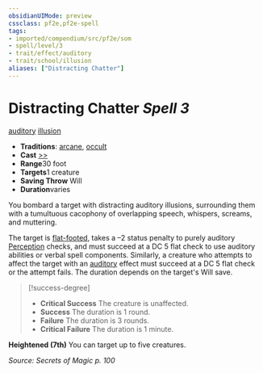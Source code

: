 ```yaml
---
obsidianUIMode: preview
cssclass: pf2e,pf2e-spell
tags:
- imported/compendium/src/pf2e/som
- spell/level/3
- trait/effect/auditory
- trait/school/illusion
aliases: ["Distracting Chatter"]
---
```

# Distracting Chatter *Spell 3*   
[auditory](auditory.md)  [illusion](illusion.md)  

- **Traditions**: [arcane](arcane.md), [occult](occult.md)
- **Cast** [>>](chapter-9-playing-the-game.md#Actions "Two-Action") 
- **Range**30 foot
- **Targets**1 creature
- **Saving Throw** Will
- **Duration**varies

You bombard a target with distracting auditory illusions, surrounding them with a tumultuous cacophony of overlapping speech, whispers, screams, and muttering.

The target is [flat-footed](conditions.md#Flat-footed), takes a –2 status penalty to purely auditory [Perception](../skills.md#Perception) checks, and must succeed at a DC 5 flat check to use auditory abilities or verbal spell components. Similarly, a creature who attempts to affect the target with an [auditory](auditory.md) effect must succeed at a DC 5 flat check or the attempt fails. The duration depends on the target's Will save.

> [!success-degree] 
> - **Critical Success** The creature is unaffected.
> - **Success** The duration is 1 round.
> - **Failure** The duration is 3 rounds.
> - **Critical Failure** The duration is 1 minute.

**Heightened (7th)** You can target up to five creatures.

*Source: Secrets of Magic p. 100*